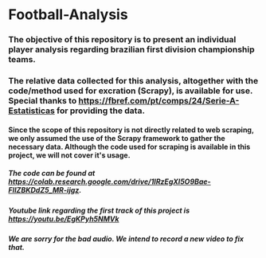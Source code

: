 ﻿# Football-Analysis
 
 ### The objective of this repository is to present an individual player analysis regarding brazilian first division championship teams.
 
 ### The relative data collected for this analysis, altogether with the code/method used for excration (Scrapy), is available for use. Special thanks to https://fbref.com/pt/comps/24/Serie-A-Estatisticas for providing the data.
 
 #### Since the scope of this repository is not directly related to web scraping, we only assumed the use of the Scrapy framework to gather the necessary data. Although the code used for scraping is available in this project, we will not cover it's usage.

##### The code can be found at https://colab.research.google.com/drive/1IRzEgXl5O9Bae-FIIZBKDdZ5_MR-ijgz.

##### Youtube link regarding the first track of this project is https://youtu.be/EgKPyh5NMVk
##### We are sorry for the bad audio. We intend to record a new video to fix that. 
